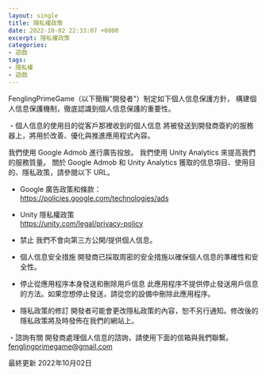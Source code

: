 ```yaml
---
layout: single
title: 隱私權政策
date: 2022-10-02 22:33:07 +0800
excerpt: 隱私權政策
categories:
- 遊戲
tags:
- 隱私權
- 遊戲
---
```


FenglingPrimeGame（以下簡稱"開發者"）制定如下個人信息保護方針，
構建個人信息保護機制，徹底認識到個人信息保護的重要性。

・個人信息的使用目的從客戶那裡收到的個人信息
將被發送到開發商簽約的服務器上，將用於改善、優化與推進應用程式內容。

我們使用 Google Admob 進行廣告投放。
我們使用 Unity Analytics 來提高我們的服務質量。
關於 Google Admob 和 Unity Analytics 獲取的信息項目、使用目的、隱私政策，請參閱以下 URL。

* Google 廣告政策和條款：  
https://policies.google.com/technologies/ads
* Unity 隱私權政策  
https://unity.com/legal/privacy-policy

* 禁止
我們不會向第三方公開/提供個人信息。

* 個人信息安全措施
開發商已採取周密的安全措施以確保個人信息的準確性和安全性。

* 停止從應用程序本身發送和刪除用戶信息
此應用程序不提供停止發送用戶信息的方法。如果您想停止發送，請從您的設備中刪除此應用程序。

* 隱私政策的修訂
開發者可能會更改隱私政策的內容，恕不另行通知。修改後的隱私政策將及時發佈在我們的網站上。

・諮詢有關
開發商處理個人信息的諮詢，請使用下面的信箱與我們聯繫。
fenglingprimegame@gmail.com

最終更新 2022年10月02日